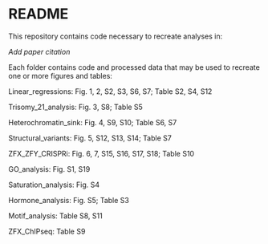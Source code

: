 # README
This repository contains code necessary to recreate analyses in: 

*Add paper citation*

Each folder contains code and processed data that may be used to recreate one or more figures and tables:  

Linear_regressions: Fig. 1, 2, S2, S3, S6, S7; Table S2, S4, S12
  
Trisomy_21_analysis: Fig. 3, S8; Table S5
  
Heterochromatin_sink: Fig. 4, S9, S10; Table S6, S7
  
Structural_variants: Fig. 5, S12, S13, S14; Table S7
  
ZFX_ZFY_CRISPRi: Fig. 6, 7, S15, S16, S17, S18; Table S10
  
GO_analysis: Fig. S1, S19
  
Saturation_analysis: Fig. S4
  
Hormone_analysis: Fig. S5; Table S3
  
Motif_analysis: Table S8, S11
  
ZFX_ChIPseq: Table S9
